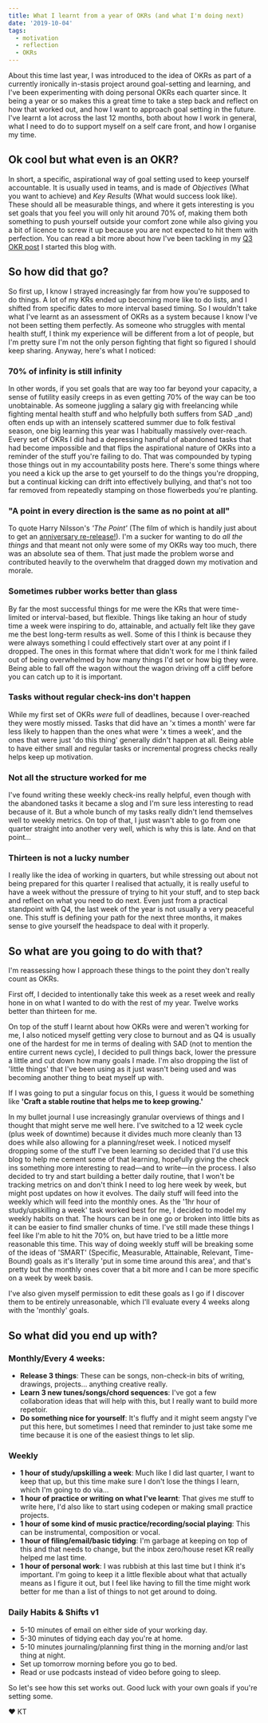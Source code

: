 ```yaml
---
title: What I learnt from a year of OKRs (and what I'm doing next)
date: '2019-10-04'
tags:
  - motivation
  - reflection
  - OKRs
---
```


About this time last year, I was introduced to the idea of OKRs as part of a currently ironically in-stasis project around goal-setting and learning, and I've been experimenting with doing personal OKRs each quarter since. It being a year or so makes this a great time to take a step back and reflect on how that worked out, and how I want to approach goal setting in the future. I've learnt a lot across the last 12 months, both about how I work in general, what I need to do to support myself on a self care front, and how I organise my time.

## Ok cool but what even is an OKR?
In short, a specific, aspirational way of goal setting used to keep yourself accountable. It is usually used in teams, and is made of _Objectives_ (What you want to achieve) and _Key Results_ (What would success look like). These should all be measurable things, and where it gets interesting is you set goals that you feel you will only hit around 70% of, making them both something to push yourself outside your comfort zone while also giving you a bit of licence to screw it up because you are not expected to hit them with perfection. You can read a bit more about how I've been tackling in my [Q3 OKR post](https://gogokilotango.co.uk/posts/okr-a-rama-2019q3/) I started this blog with.

## So how did that go?
So first up, I know I strayed increasingly far from how you're supposed to do things. A lot of my KRs ended up becoming more like to do lists, and I shifted from specific dates to more interval based timing. So I wouldn't take what I've learnt as an assessment of OKRs as a system because I know I've not been setting them perfectly. As someone who struggles with mental health stuff, I think my experience will be different from a lot of people, but I'm pretty sure I'm not the only person fighting that fight so figured I should keep sharing. Anyway, here's what I noticed:

### 70% of infinity is still infinity
In other words, if you set goals that are way too far beyond your capacity, a sense of futility easily creeps in as even getting 70% of the way can be too unobtainable. As someone juggling a salary gig with freelancing while fighting mental health stuff and who helpfully both suffers from SAD _and) often ends up with an intensely scattered summer due to folk festival season, one big learning this year was I habitually massively over-reach. Every set of OKRs I did had a depressing handful of abandoned tasks that had become impossible and that flips the aspirational nature of OKRs into a reminder of the stuff you're failing to do. That was compounded by typing those things out in my accountability posts here. There's some things where you need a kick up the arse to get yourself to do the things you're dropping, but a continual kicking can drift into effectively bullying, and that's not too far removed from repeatedly stamping on those flowerbeds you're planting.

### "A point in every direction is the same as no point at all"
To quote Harry Nilsson's _'The Point'_ (The film of which is handily just about to get an [anniversary re-release!](https://www.rollingstone.com/music/music-news/harry-nilsson-the-point-50th-anniversary-893972/)). I'm a sucker for wanting to do _all the things_ and that meant not only were some of my OKRs way too much, there was an absolute sea of them. That just made the problem worse and contributed heavily to the overwhelm that dragged down my motivation and morale.

### Sometimes rubber works better than glass
By far the most successful things for me were the KRs that were time-limited or interval-based, but flexible. Things like taking an hour of study time a week were inspiring to do, attainable, and actually felt like they gave me the best long-term results as well. Some of this I think is because they were always something I could effectively start over at any point if I dropped. The ones in this format where that didn't work for me I think failed out of being overwhelmed by how many things I'd set or how big they were. Being able to fall off the wagon without the wagon driving off a cliff before you can catch up to it is important.

### Tasks without regular check-ins don't happen
While my first set of OKRs _were_ full of deadlines, because I over-reached they were mostly missed. Tasks that did have an 'x times a month' were far less likely to happen than the ones what were 'x times a week', and the ones that were just 'do this thing' generally didn't happen at all. Being able to have either small and regular tasks or incremental progress checks really helps keep up motivation.

### Not all the structure worked for me
I've found writing these weekly check-ins really helpful, even though with the abandoned tasks it became a slog and I'm sure less interesting to read because of it. But a whole bunch of my tasks really didn't lend themselves well to weekly metrics. On top of that, I just wasn't able to go from one quarter straight into another very well, which is why this is late. And on that point...

### Thirteen is not a lucky number
I really like the idea of working in quarters, but while stressing out about not being prepared for this quarter I realised that actually, it is really useful to have a week without the pressure of trying to hit your stuff, and to step back and reflect on what you need to do next. Even just from a practical standpoint with Q4, the last week of the year is not usually a very peaceful one. This stuff is defining your path for the next three months, it makes sense to give yourself the headspace to deal with it properly.

## So what are you going to do with that?
I'm reassessing how I approach these things to the point they don't really count as OKRs.

First off, I decided to intentionally take this week as a reset week and really hone in on what I wanted to do with the rest of my year. Twelve works better than thirteen for me.

On top of the stuff I learnt about how OKRs were and weren't working for me, I also noticed myself getting very close to burnout and as Q4 is usually one of the hardest for me in terms of dealing with SAD (not to mention the entire current news cycle), I decided to pull things back, lower the pressure a little and cut down how many goals I made. I'm also dropping the list of 'little things' that I've been using as it just wasn't being used and was becoming another thing to beat myself up with.

If I was going to put a singular focus on this, I guess it would be something like **'Craft a stable routine that helps me to keep growing.'**

In my bullet journal I use increasingly granular overviews of things and I thought that might serve me well here. I've switched to a 12 week cycle (plus week of downtime) because it divides much more cleanly than 13 does while also allowing for a planning/reset week. I noticed myself dropping some of the stuff I've been learning so decided that I'd use this blog to help me cement some of that learning, hopefully giving the check ins something more interesting to read—and to write—in the process. I also decided to try and start building a better daily routine, that I won't be tracking metrics on and don't think I need to log here week by week, but might post updates on how it evolves. The daily stuff will feed into the weekly which will feed into the monthly ones. As the '1hr hour of study/upskilling a week' task worked best for me, I decided to model my weekly habits on that. The hours can be in one go or broken into little bits as it can be easier to find smaller chunks of time. I've still made these things I feel like I'm able to hit the 70% on, but have tried to be a little more reasonable this time.  This way of doing weekly stuff will be breaking some of the ideas of 'SMART' (Specific, Measurable, Attainable, Relevant, Time-Bound) goals as it's literally 'put in some time around this area', and that's pretty but the monthly ones cover that a bit more and I can be more specific on a week by week basis.

I've also given myself permission to edit these goals as I go if I discover them to be entirely unreasonable, which I'll evaluate every 4 weeks along with the 'monthly' goals.

## So what did you end up with?

### Monthly/Every 4 weeks:
- **Release 3 things**: These can be songs, non-check-in bits of writing, drawings, projects... anything creative really.
- **Learn 3 new tunes/songs/chord sequences**: I've got a few collaboration ideas that will help with this, but I really want to build more repetoir.
- **Do something nice for yourself**: It's fluffy and it might seem angsty I've put this here, but sometimes I need that reminder to just take some me time because it is one of the easiest things to let slip.

### Weekly
- **1 hour of study/upskilling a week**: Much like I did last quarter, I want to keep that up, but this time make sure I don't lose the things I learn, which I'm going to do via...
- **1 hour of practice or writing on what I've learnt**: That gives me stuff to write here, I'd also like to start using codepen or making small practice projects.
- **1 hour of some kind of music practice/recording/social playing**: This can be instrumental, composition or vocal.
- **1 hour of filing/email/basic tidying**: I'm garbage at keeping on top of this and that needs to change, but the inbox zero/house reset KR really helped me last time.
- **1 hour of personal work**: I was rubbish at this last time but I think it's important. I'm going to keep it a little flexible about what that actually means as I figure it out, but I feel like having to fill the time might work better for me than a list of things to not get around to doing.

### Daily Habits & Shifts v1
- 5-10 minutes of email on either side of your working day.
- 5-30 minutes of tidying each day you're at home.
- 5-10 minutes journaling/planning first thing in the morning and/or last thing at night.
- Set up tomorrow morning before you go to bed.
- Read or use podcasts instead of video before going to sleep.

So let's see how this set works out. Good luck with your own goals if you're setting some.

&#9829; KT
